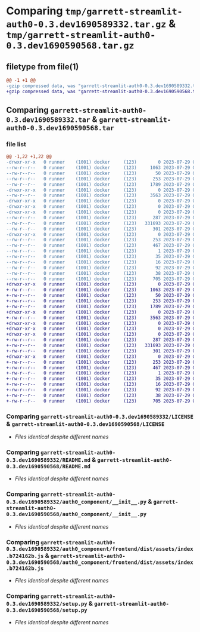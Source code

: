 # Comparing `tmp/garrett-streamlit-auth0-0.3.dev1690589332.tar.gz` & `tmp/garrett-streamlit-auth0-0.3.dev1690590568.tar.gz`

## filetype from file(1)

```diff
@@ -1 +1 @@
-gzip compressed data, was "garrett-streamlit-auth0-0.3.dev1690589332.tar", last modified: Sat Jul 29 00:08:52 2023, max compression
+gzip compressed data, was "garrett-streamlit-auth0-0.3.dev1690590568.tar", last modified: Sat Jul 29 00:29:28 2023, max compression
```

## Comparing `garrett-streamlit-auth0-0.3.dev1690589332.tar` & `garrett-streamlit-auth0-0.3.dev1690590568.tar`

### file list

```diff
@@ -1,22 +1,22 @@
-drwxr-xr-x   0 runner    (1001) docker     (123)        0 2023-07-29 00:08:52.104445 garrett-streamlit-auth0-0.3.dev1690589332/
--rw-r--r--   0 runner    (1001) docker     (123)     1063 2023-07-29 00:08:37.000000 garrett-streamlit-auth0-0.3.dev1690589332/LICENSE
--rw-r--r--   0 runner    (1001) docker     (123)       50 2023-07-29 00:08:37.000000 garrett-streamlit-auth0-0.3.dev1690589332/MANIFEST.in
--rw-r--r--   0 runner    (1001) docker     (123)      253 2023-07-29 00:08:52.104445 garrett-streamlit-auth0-0.3.dev1690589332/PKG-INFO
--rw-r--r--   0 runner    (1001) docker     (123)     1789 2023-07-29 00:08:37.000000 garrett-streamlit-auth0-0.3.dev1690589332/README.md
-drwxr-xr-x   0 runner    (1001) docker     (123)        0 2023-07-29 00:08:52.100444 garrett-streamlit-auth0-0.3.dev1690589332/auth0_component/
--rw-r--r--   0 runner    (1001) docker     (123)     3563 2023-07-29 00:08:37.000000 garrett-streamlit-auth0-0.3.dev1690589332/auth0_component/__init__.py
-drwxr-xr-x   0 runner    (1001) docker     (123)        0 2023-07-29 00:08:52.100444 garrett-streamlit-auth0-0.3.dev1690589332/auth0_component/frontend/
-drwxr-xr-x   0 runner    (1001) docker     (123)        0 2023-07-29 00:08:52.100444 garrett-streamlit-auth0-0.3.dev1690589332/auth0_component/frontend/dist/
-drwxr-xr-x   0 runner    (1001) docker     (123)        0 2023-07-29 00:08:52.104445 garrett-streamlit-auth0-0.3.dev1690589332/auth0_component/frontend/dist/assets/
--rw-r--r--   0 runner    (1001) docker     (123)      287 2023-07-29 00:08:51.000000 garrett-streamlit-auth0-0.3.dev1690589332/auth0_component/frontend/dist/assets/index.90c573b3.css
--rw-r--r--   0 runner    (1001) docker     (123)   331693 2023-07-29 00:08:51.000000 garrett-streamlit-auth0-0.3.dev1690589332/auth0_component/frontend/dist/assets/index.b724162b.js
--rw-r--r--   0 runner    (1001) docker     (123)      301 2023-07-29 00:08:51.000000 garrett-streamlit-auth0-0.3.dev1690589332/auth0_component/frontend/dist/index.html
-drwxr-xr-x   0 runner    (1001) docker     (123)        0 2023-07-29 00:08:52.104445 garrett-streamlit-auth0-0.3.dev1690589332/garrett_streamlit_auth0.egg-info/
--rw-r--r--   0 runner    (1001) docker     (123)      253 2023-07-29 00:08:52.000000 garrett-streamlit-auth0-0.3.dev1690589332/garrett_streamlit_auth0.egg-info/PKG-INFO
--rw-r--r--   0 runner    (1001) docker     (123)      467 2023-07-29 00:08:52.000000 garrett-streamlit-auth0-0.3.dev1690589332/garrett_streamlit_auth0.egg-info/SOURCES.txt
--rw-r--r--   0 runner    (1001) docker     (123)        1 2023-07-29 00:08:52.000000 garrett-streamlit-auth0-0.3.dev1690589332/garrett_streamlit_auth0.egg-info/dependency_links.txt
--rw-r--r--   0 runner    (1001) docker     (123)       35 2023-07-29 00:08:52.000000 garrett-streamlit-auth0-0.3.dev1690589332/garrett_streamlit_auth0.egg-info/requires.txt
--rw-r--r--   0 runner    (1001) docker     (123)       16 2023-07-29 00:08:52.000000 garrett-streamlit-auth0-0.3.dev1690589332/garrett_streamlit_auth0.egg-info/top_level.txt
--rw-r--r--   0 runner    (1001) docker     (123)       92 2023-07-29 00:08:37.000000 garrett-streamlit-auth0-0.3.dev1690589332/pyproject.toml
--rw-r--r--   0 runner    (1001) docker     (123)       38 2023-07-29 00:08:52.104445 garrett-streamlit-auth0-0.3.dev1690589332/setup.cfg
--rw-r--r--   0 runner    (1001) docker     (123)      705 2023-07-29 00:08:37.000000 garrett-streamlit-auth0-0.3.dev1690589332/setup.py
+drwxr-xr-x   0 runner    (1001) docker     (123)        0 2023-07-29 00:29:28.925599 garrett-streamlit-auth0-0.3.dev1690590568/
+-rw-r--r--   0 runner    (1001) docker     (123)     1063 2023-07-29 00:29:16.000000 garrett-streamlit-auth0-0.3.dev1690590568/LICENSE
+-rw-r--r--   0 runner    (1001) docker     (123)       50 2023-07-29 00:29:16.000000 garrett-streamlit-auth0-0.3.dev1690590568/MANIFEST.in
+-rw-r--r--   0 runner    (1001) docker     (123)      253 2023-07-29 00:29:28.925599 garrett-streamlit-auth0-0.3.dev1690590568/PKG-INFO
+-rw-r--r--   0 runner    (1001) docker     (123)     1789 2023-07-29 00:29:16.000000 garrett-streamlit-auth0-0.3.dev1690590568/README.md
+drwxr-xr-x   0 runner    (1001) docker     (123)        0 2023-07-29 00:29:28.921599 garrett-streamlit-auth0-0.3.dev1690590568/auth0_component/
+-rw-r--r--   0 runner    (1001) docker     (123)     3563 2023-07-29 00:29:16.000000 garrett-streamlit-auth0-0.3.dev1690590568/auth0_component/__init__.py
+drwxr-xr-x   0 runner    (1001) docker     (123)        0 2023-07-29 00:29:28.921599 garrett-streamlit-auth0-0.3.dev1690590568/auth0_component/frontend/
+drwxr-xr-x   0 runner    (1001) docker     (123)        0 2023-07-29 00:29:28.921599 garrett-streamlit-auth0-0.3.dev1690590568/auth0_component/frontend/dist/
+drwxr-xr-x   0 runner    (1001) docker     (123)        0 2023-07-29 00:29:28.925599 garrett-streamlit-auth0-0.3.dev1690590568/auth0_component/frontend/dist/assets/
+-rw-r--r--   0 runner    (1001) docker     (123)      287 2023-07-29 00:29:28.000000 garrett-streamlit-auth0-0.3.dev1690590568/auth0_component/frontend/dist/assets/index.90c573b3.css
+-rw-r--r--   0 runner    (1001) docker     (123)   331693 2023-07-29 00:29:28.000000 garrett-streamlit-auth0-0.3.dev1690590568/auth0_component/frontend/dist/assets/index.b724162b.js
+-rw-r--r--   0 runner    (1001) docker     (123)      301 2023-07-29 00:29:28.000000 garrett-streamlit-auth0-0.3.dev1690590568/auth0_component/frontend/dist/index.html
+drwxr-xr-x   0 runner    (1001) docker     (123)        0 2023-07-29 00:29:28.925599 garrett-streamlit-auth0-0.3.dev1690590568/garrett_streamlit_auth0.egg-info/
+-rw-r--r--   0 runner    (1001) docker     (123)      253 2023-07-29 00:29:28.000000 garrett-streamlit-auth0-0.3.dev1690590568/garrett_streamlit_auth0.egg-info/PKG-INFO
+-rw-r--r--   0 runner    (1001) docker     (123)      467 2023-07-29 00:29:28.000000 garrett-streamlit-auth0-0.3.dev1690590568/garrett_streamlit_auth0.egg-info/SOURCES.txt
+-rw-r--r--   0 runner    (1001) docker     (123)        1 2023-07-29 00:29:28.000000 garrett-streamlit-auth0-0.3.dev1690590568/garrett_streamlit_auth0.egg-info/dependency_links.txt
+-rw-r--r--   0 runner    (1001) docker     (123)       35 2023-07-29 00:29:28.000000 garrett-streamlit-auth0-0.3.dev1690590568/garrett_streamlit_auth0.egg-info/requires.txt
+-rw-r--r--   0 runner    (1001) docker     (123)       16 2023-07-29 00:29:28.000000 garrett-streamlit-auth0-0.3.dev1690590568/garrett_streamlit_auth0.egg-info/top_level.txt
+-rw-r--r--   0 runner    (1001) docker     (123)       92 2023-07-29 00:29:16.000000 garrett-streamlit-auth0-0.3.dev1690590568/pyproject.toml
+-rw-r--r--   0 runner    (1001) docker     (123)       38 2023-07-29 00:29:28.925599 garrett-streamlit-auth0-0.3.dev1690590568/setup.cfg
+-rw-r--r--   0 runner    (1001) docker     (123)      705 2023-07-29 00:29:16.000000 garrett-streamlit-auth0-0.3.dev1690590568/setup.py
```

### Comparing `garrett-streamlit-auth0-0.3.dev1690589332/LICENSE` & `garrett-streamlit-auth0-0.3.dev1690590568/LICENSE`

 * *Files identical despite different names*

### Comparing `garrett-streamlit-auth0-0.3.dev1690589332/README.md` & `garrett-streamlit-auth0-0.3.dev1690590568/README.md`

 * *Files identical despite different names*

### Comparing `garrett-streamlit-auth0-0.3.dev1690589332/auth0_component/__init__.py` & `garrett-streamlit-auth0-0.3.dev1690590568/auth0_component/__init__.py`

 * *Files identical despite different names*

### Comparing `garrett-streamlit-auth0-0.3.dev1690589332/auth0_component/frontend/dist/assets/index.b724162b.js` & `garrett-streamlit-auth0-0.3.dev1690590568/auth0_component/frontend/dist/assets/index.b724162b.js`

 * *Files identical despite different names*

### Comparing `garrett-streamlit-auth0-0.3.dev1690589332/setup.py` & `garrett-streamlit-auth0-0.3.dev1690590568/setup.py`

 * *Files identical despite different names*

